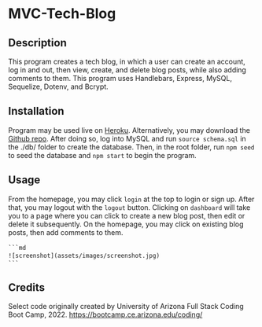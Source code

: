 # MVC-Tech-Blog

## Description

This program creates a tech blog, in which a user can create an account, log in and out, then view, create, and delete blog posts, while also adding comments to them. This program uses Handlebars, Express, MySQL, Sequelize, Dotenv, and Bcrypt.

## Installation

Program may be used live on [Heroku](https://desolate-harbor-23002.herokuapp.com/). Alternatively, you may download the [Github repo](https://github.com/rensyphon/MVC-Tech-Blog). After doing so, log into MySQL and run `source schema.sql` in the ./db/ folder to create the database. Then, in the root folder, run `npm seed` to seed the database and `npm start` to begin the program.

## Usage

From the homepage, you may click `login` at the top to login or sign up. After that, you may logout with the `logout` button. Clicking on `dashboard` will take you to a page where you can click to create a new blog post, then edit or delete it subsequently. On the homepage, you may click on existing blog posts, then add comments to them.


    ```md
    ![screenshot](assets/images/screenshot.jpg)
    ```

## Credits

Select code originally created by University of Arizona Full Stack Coding Boot Camp, 2022. https://bootcamp.ce.arizona.edu/coding/